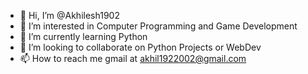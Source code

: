 - 👋 Hi, I’m @Akhilesh1902
- 👀 I’m interested in Computer Programming and Game Development
- 🌱 I’m currently learning Python
- 💞️ I’m looking to collaborate on Python Projects or WebDev
- 📫 How to reach me gmail at akhil1922002@gmail.com
<!---
Akhilesh1902/Akhilesh1902 is a ✨ special ✨ repository because its `README.md` (this file) appears on your GitHub profile.
You can click the Preview link to take a look at your changes.
--->
